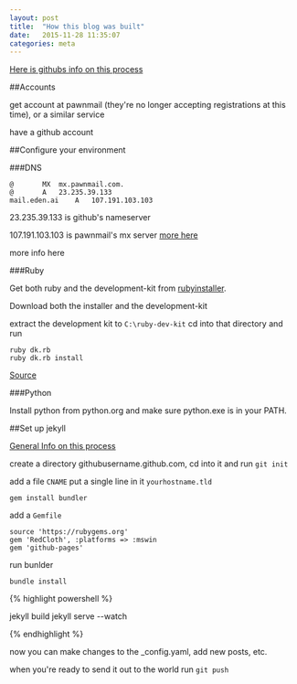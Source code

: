 ```yaml
---
layout: post
title:  "How this blog was built"
date:   2015-11-28 11:35:07
categories: meta
---
```


[Here is githubs info on this process][5]

##Accounts

get account at pawnmail (they're no longer accepting registrations at this time), or a similar service

have a github account

##Configure your environment

###DNS

	@ 		MX 	mx.pawnmail.com.
	@ 		A 	23.235.39.133
	mail.eden.ai 	A 	107.191.103.103

23.235.39.133 is github's nameserver

107.191.103.103 is pawnmail's mx server [more here][1]

more info here

###Ruby

Get both ruby and the development-kit from [rubyinstaller][2].

Download both the installer and the development-kit

extract the development kit to `C:\ruby-dev-kit` cd into that directory and run 

	ruby dk.rb
	ruby dk.rb install

[Source][3]
	
###Python

Install python from python.org and make sure python.exe is in your PATH.
	
##Set up jekyll

[General Info on this process][4]

create a directory githubusername.github.com, cd into it and run `git init`

add a file `CNAME` put a single line in it `yourhostname.tld`



	gem install bundler

add a `Gemfile` 

	source 'https://rubygems.org'
	gem 'RedCloth', :platforms => :mswin
	gem 'github-pages'

run bunlder
	
	bundle install
	
{% highlight powershell %}

jekyll build
jekyll serve --watch

{% endhighlight %}

now you can make changes to the _config.yaml, add new posts, etc. 

when you're ready to send it out to the world run `git push`

[1]: http://imakewebthings.com/blog/github-pages-email/
[2]: http://rubyinstaller.org/
[3]: https://github.com/oneclick/rubyinstaller/wiki/Development-Kit
[4]: https://help.github.com/articles/using-jekyll-with-pages/
[5]: https://help.github.com/categories/github-pages-basics/
